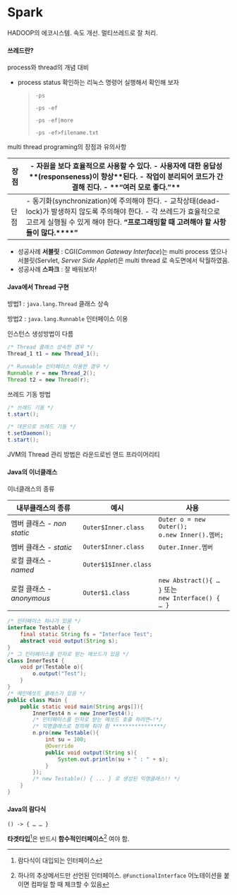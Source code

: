 # Spark

HADOOP의 에코시스템. 속도 개선. 멀티쓰레드로 잘 처리.

#### 쓰레드란?

process와 thread의 개념 대비

* process status 확인하는 리눅스 명령어 실행해서 확인해 보자

  > `-ps`
  >
  > `-ps -ef`
  >
  > `-ps -ef|more`
  >
  > `-ps -ef>filename.txt`

multi thread programing의 장점과 유의사항

| 장점 | - 자원을  보다 **효율적**으로  사용할 수 있다.  -  사용자에 대한 **응답성****(****responseness****)****이  향상**된다.  - 작업이  분리되어 **코드가  간결**해  진다.  -  **“****여러  모로 좋다****.****”** |
| ---- | ------------------------------------------------------------ |
| 단점 | -  동기화(synchronization)에  주의해야 한다.  -  교착상태(dead-lock)가  발생하지 않도록 주의해야 한다.  - 각 쓰레드가  효율적으로 고르게 실행될 수 있게 해야 한다.     **“****프로그래밍할  때 고려해야 할 사항들이 많다****.****”** |

* 성공사례 **서블릿** : CGI(*Common Gateway Interface*)는 multi process 였으나 서블릿(Servlet, *Server Side Applet*)은 multi thread 로 속도면에서 탁월하였음. 
* 성공사례 **스파크** : 잘 배워보자!

#### Java에서 Thread 구현

방법1 : `java.lang.Thread` 클래스 상속  

방법2 : `java.lang.Runnable` 인터페이스 이용

인스턴스 생성방법이 다름

```java
/* Thread 클래스 상속한 경우 */
Thread_1 t1 = new Thread_1();
```

```java
/* Runnable 인터페이스 이용한 경우 */
Runnable r = new Thread_2();
Thread t2 = new Thread(r);
```

쓰레드 기동 방법

```java
/* 쓰레드 기동 */
t.start();
```

```java
/* 데몬으로 쓰레드 기동 */
t.setDaemon();
t.start();
```

JVM의  Thread 관리 방법은 라운드로빈 앤드 프라이어리티



#### Java의 이너클래스

이너클래스의 종류

| 내부클래스의 종류          | 예시                  | 사용                                                      |
| -------------------------- | --------------------- | --------------------------------------------------------- |
| 멤버 클래스 - *non static* | `Outer$Inner.class`   | `Outer o = new Outer();`  <br />`o.new Inner().멤버;`     |
| 멤버 클래스 - *static*     | `Outer$Inner.class`   | `Outer.Inner.멤버`                                        |
| 로컬 클래스 - *named*      | `Outer$1$Inner.class` |                                                           |
| 로컬 클래스 - *anonymous*  | `Outer$1.class`       | `new Abstract(){ … }` 또는  <br />`new Interface() { … }` |

```java
/* 인터페이스 하나가 있음 */
interface Testable {
    final static String fs = "Interface Test";
    abstract void output(String s);
}
/* 그 인터페이스를 인자로 받는 메쏘드가 있음 */
class InnerTest4 {
    void pr(Testable o){
        o.output("Test");
    }
}
/* 메인메쏘드 클래스가 있음 */
public class Main {
    public static void main(String args[]){
        InnerTest4 n = new InnerTest4();
        /* 인터페이스를 인자로 받는 메쏘드 호출 하려면~!*/
        /* 익명클래스로 정의해 줘야 함 ****************/
        n.pro(new Testable(){            
            int su = 100;
            @Override
            public void output(String s){
                System.out.println(su + " : " + s);
            }
        });
        /* new Testable() { ... } 로 생성된 익명클래스!! */
    }
}
```



#### Java의 람다식

`() -> { … … }`

**타겟타입**[^target type]은 반드시 **함수적인터페이스**[^functional interface] 여야 함.

[^target type]:람다식이 대입되는 인터페이스
[^functional interface]: 하나의 추상메서드만 선언된 인터페이스. `@FunctionalInterface` 어노테이션을 붙이면 컴파일 할 때 체크할 수 있음









